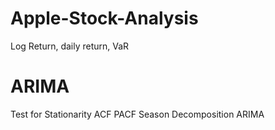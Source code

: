 # Apple-Stock-Analysis
Log Return, daily return, VaR

# ARIMA
Test for Stationarity
ACF PACF
Season Decomposition
ARIMA
